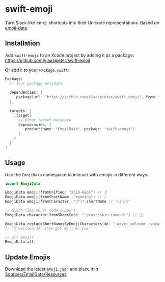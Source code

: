 #  swift-emoji

Turn Slack-like emoji shortcuts into their Unicode representations. Based on [emoji-data].

## Installation

Add `swift-emoji` to an Xcode project by adding it as a package: https://github.com/klaaspieter/swift-emoji

Or add it to your `Package.swift`:

```swift
Package(
  // Your package metadata
  
  dependencies: [
    .package(url: "https://github.com/klaaspieter/swift-emoji", from: "0.1.0")
  ],
  
  targets: [
    .target(
      // Other target metadata
      dependencies: [
        .product(name: "EmojiData", package: "swift-emoji")
      ]
    )
  ]
)
```

## Usage

Use the `EmojiData` namespace to interact with emojis in different ways:

```swift
import EmojiData

EmojiData.emoji(fromUnified: "261D-FE0F") // ☝️
EmojiData.emoji(fromShortName: "running") // 🏃
EmojiData.emoji(fromCharacter: "🥷")?.shortName // "ninja"

// Slack-like short code support
EmojiData.character(fromShortCode: ":pray::skin-tone-6:") // 🙏🏿

EmojiData.replaceShortNamesByEmojiCharacters(in: ":wave: welcome :sweat_smile:. I've got my :eyes: on you.")
// "👋 welcome 😅. I've got my 👀 on you."

// all emojis
EmojiData.all
```

## Update Emojis

Download the latest [`emoji.json`](https://raw.githubusercontent.com/iamcal/emoji-data/master/emoji.json) and place it in [Sources/EmojiData/Resources](./Sources/EmojiData/Resources/) 

[emoji-data]: https://github.com/iamcal/emoji-data
